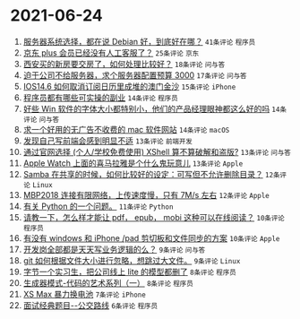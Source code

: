 # 2021-06-24

1. [服务器系统选择，都在说 Debian 好，到底好在哪？](https://www.v2ex.com/t/785459) `41条评论` `程序员`
1. [京东 plus 会员已经没有人工客服了？](https://www.v2ex.com/t/785483) `25条评论` `京东`
1. [西安买的新房要交房了，如何处理比较好？](https://www.v2ex.com/t/785492) `18条评论` `问与答`
1. [迫于公司不给服务器，求个服务器配置预算 3000](https://www.v2ex.com/t/785493) `17条评论` `问与答`
1. [IOS14.6 如何取消订阅日历里成堆的澳门金沙](https://www.v2ex.com/t/785485) `15条评论` `iPhone`
1. [程序员都有哪些可实操的副业](https://www.v2ex.com/t/785504) `14条评论` `程序员`
1. [好些 Win 软件的字体大小都特别小，他们的产品经理眼神都这么好的吗](https://www.v2ex.com/t/785478) `14条评论` `问与答`
1. [求一个好用的无广告不收费的 mac 软件网站](https://www.v2ex.com/t/785495) `14条评论` `macOS`
1. [发现自己写前端会感到明显不适](https://www.v2ex.com/t/785506) `13条评论` `前端开发`
1. [通过官网选择 (个人/学校免费使用) XShell 算不算破解和盗版?](https://www.v2ex.com/t/785449) `13条评论` `问与答`
1. [Apple Watch 上面的喜马拉雅是个什么鬼玩意儿](https://www.v2ex.com/t/785444) `13条评论` `Apple`
1. [Samba 在共享的时候，如何比较好的设定：可写但不允许删除目录？](https://www.v2ex.com/t/785503) `12条评论` `Linux`
1. [MBP2018 连接有限网络，上传速度慢，只有 7M/s 左右](https://www.v2ex.com/t/785451) `12条评论` `Apple`
1. [有关 Python 的一个问题。](https://www.v2ex.com/t/785441) `11条评论` `Python`
1. [请教一下，怎么样才能让 pdf， epub， mobi 这种可以在线阅读？](https://www.v2ex.com/t/785502) `10条评论` `程序员`
1. [有没有 windows 和 iPhone /pad 剪切板和文件同步的方案](https://www.v2ex.com/t/785447) `10条评论` `Apple`
1. [开发岗全部都是天天写业务逻辑的么？](https://www.v2ex.com/t/785507) `9条评论` `问与答`
1. [git 如何根据文件大小进行忽略，想跳过大文件。](https://www.v2ex.com/t/785482) `9条评论` `Linux`
1. [字节一个实习生，把公司线上 lite 的模型都删了](https://www.v2ex.com/t/785501) `8条评论` `程序员`
1. [生成器模式-代码的艺术系列（一）](https://www.v2ex.com/t/785494) `8条评论` `程序员`
1. [XS Max 暴力换电池](https://www.v2ex.com/t/785517) `7条评论` `iPhone`
1. [面试经典题目--公交路线](https://www.v2ex.com/t/785455) `6条评论` `程序员`
